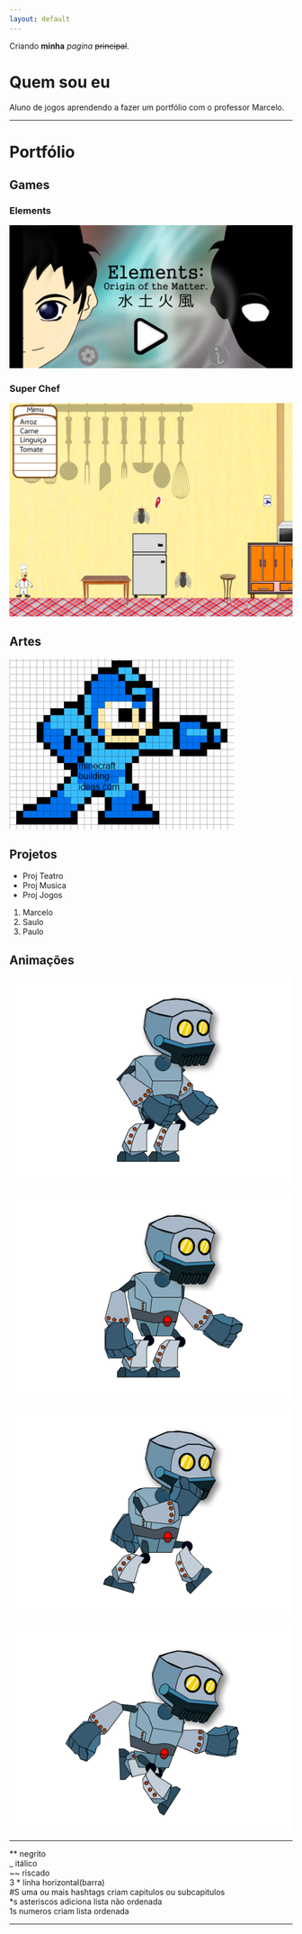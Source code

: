 ```yaml
---
layout: default
---
```


Criando **minha** _pagina_  ~~principal~~.

# Quem sou eu

Aluno de jogos aprendendo a fazer um portfólio com o professor Marcelo.

* * *

# Portfólio

## Games

### Elements
 
 [![](Elements.PNG)](https://AlvaroMD2016.github.io/Elements)  
 
### Super Chef
 
 [![](superchef.PNG)](https://AlvaroMD2016.github.io/Super%20Chef)  
 
 
 
 

## Artes

![Megaman](megaman.PNG)





## Projetos

* Proj Teatro  
* Proj Musica  
* Proj Jogos  

1. Marcelo  
2. Saulo  
3. Paulo  

## Animações

![robo](robopulo.gif)  

![robo](roboataque.gif)  

![robo](roboandando.gif)  

![robo](robocorrendo.gif)  


* * *

** negrito  
_ itálico  
~~ riscado  
3 * linha horizontal(barra)   
#S uma ou mais hashtags criam capitulos ou subcapitulos  
*s asteriscos adiciona lista não ordenada  
1s numeros criam lista ordenada  

* * *
